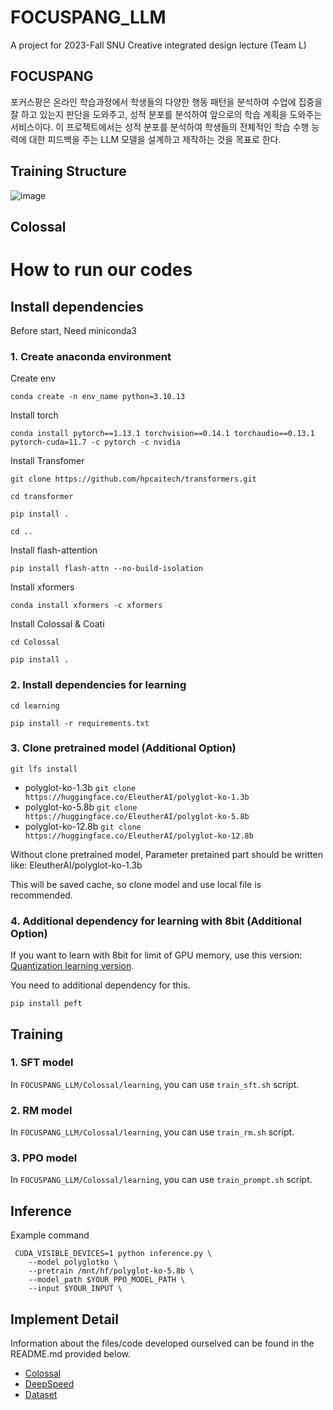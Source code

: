 # FOCUSPANG_LLM

A project for 2023-Fall SNU Creative integrated design lecture (Team L)

## FOCUSPANG

포커스팡은 온라인 학습과정에서 학생들의 다양한 행동 패턴을 분석하여 수업에 집중을 잘 하고 있는지 판단을 도와주고, 성적 분포를 분석하여 앞으로의 학습 계획을 도와주는 서비스이다.
이 프로젝트에서는 성적 분포를 분석하여 학생들의 전체적인 학습 수행 능력에 대한 피드백을 주는 LLM 모델을 설계하고 제작하는 것을 목표로 한다.

##

## Training Structure

![image](https://github.com/retato-snu/FOCUSPANG_LLM/assets/50572383/ce8d17fa-2d49-4939-a2bd-94ef1a56c810)

## Colossal

# How to run our codes

## Install dependencies

Before start, Need miniconda3

### 1. Create anaconda environment

Create env

`conda create -n env_name python=3.10.13`

Install torch

`conda install pytorch==1.13.1 torchvision==0.14.1 torchaudio==0.13.1 pytorch-cuda=11.7 -c pytorch -c nvidia`

Install Transfomer

`git clone https://github.com/hpcaitech/transformers.git`

`cd transformer`

`pip install .`

`cd ..`

Install flash-attention

`pip install flash-attn --no-build-isolation`

Install xformers

`conda install xformers -c xformers`

Install Colossal & Coati

`cd Colossal`

`pip install .`

### 2. Install dependencies for learning

`cd learning`

`pip install -r requirements.txt`

### 3. Clone pretrained model (Additional Option)

`git lfs install`

- polyglot-ko-1.3b `git clone https://huggingface.co/EleutherAI/polyglot-ko-1.3b`
- polyglot-ko-5.8b `git clone https://huggingface.co/EleutherAI/polyglot-ko-5.8b`
- polyglot-ko-12.8b `git clone https://huggingface.co/EleutherAI/polyglot-ko-12.8b`

Without clone pretrained model, Parameter pretained part should be written like: EleutherAI/polyglot-ko-1.3b

This will be saved cache, so clone model and use local file is recommended.

### 4. Additional dependency for learning with 8bit (Additional Option)

If you want to learn with 8bit for limit of GPU memory, use this version: [Quantization learning version](https://github.com/retato-snu/FOCUSPANG_LLM/tree/colossal_load8bit).

You need to additional dependency for this.

`pip install peft`

## Training

### 1. SFT model

In `FOCUSPANG_LLM/Colossal/learning`, you can use `train_sft.sh` script.

### 2. RM model

In `FOCUSPANG_LLM/Colossal/learning`, you can use `train_rm.sh` script.

### 3. PPO model

In `FOCUSPANG_LLM/Colossal/learning`, you can use `train_prompt.sh` script.

## Inference

Example command

```
 CUDA_VISIBLE_DEVICES=1 python inference.py \
    --model polyglotko \
    --pretrain /mnt/hf/polyglot-ko-5.8b \
    --model_path $YOUR_PPO_MODEL_PATH \
    --input $YOUR_INPUT \
```

## Implement Detail

Information about the files/code developed ourselved can be found in the README.md provided below.

- [Colossal](https://github.com/retato-snu/FOCUSPANG_LLM/blob/master/Colossal/README.md)
- [DeepSpeed](https://github.com/retato-snu/FOCUSPANG_LLM/blob/master/DeepSpeed/README.md)
- [Dataset](https://github.com/retato-snu/FOCUSPANG_LLM/blob/master/dataset/README.md)
